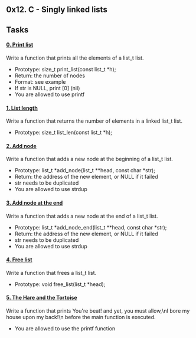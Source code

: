 ## 0x12. C - Singly linked lists

## Tasks
#### [ 0. Print list](0-print_list.c)
Write a function that prints all the elements of a list_t list.

- Prototype: size_t print_list(const list_t *h);
- Return: the number of nodes
- Format: see example
- If str is NULL, print [0] (nil)
- You are allowed to use printf

#### [1. List length](1-list_len.c)
Write a function that returns the number of elements in a linked list_t list.

- Prototype: size_t list_len(const list_t *h);

#### [ 2. Add node](2-add_node.c)
Write a function that adds a new node at the beginning of a list_t list.

- Prototype: list_t *add_node(list_t **head, const char *str);
- Return: the address of the new element, or NULL if it failed
- str needs to be duplicated
- You are allowed to use strdup

#### [ 3. Add node at the end](3-add_node_end.c)
Write a function that adds a new node at the end of a list_t list.

- Prototype: list_t *add_node_end(list_t **head, const char *str);
- Return: the address of the new element, or NULL if it failed
- str needs to be duplicated
- You are allowed to use strdup

#### [ 4. Free list](4-free_list.c)
Write a function that frees a list_t list.

- Prototype: void free_list(list_t *head);

#### [ 5. The Hare and the Tortoise](101-hello_holberton.asm)
Write a function that prints You're beat! and yet, you must allow,\nI bore my house upon my back!\n before the main function is executed.

- You are allowed to use the printf function

